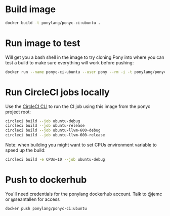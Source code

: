 # Build image

```bash
docker build -t ponylang/ponyc-ci:ubuntu .
```

# Run image to test

Will get you a bash shell in the image to try cloning Pony into where you can test a build to make sure everything will work before pushing:

```bash
docker run --name ponyc-ci-ubuntu --user pony --rm -i -t ponylang/ponyc-ci:ubuntu bash
```

# Run CircleCI jobs locally

Use the [CircleCI CLI](https://circleci.com/docs/2.0/local-cli/) to run the CI job using this image
from the ponyc project root:

```bash
circleci build --job ubuntu-debug
circleci build --job ubuntu-release
circleci build --job ubuntu-llvm-600-debug
circleci build --job ubuntu-llvm-600-release
```
Note: when building you might want to set CPUs environment
variable to speed up the build:
```bash
circleci build -e CPUs=10 --job ubuntu-debug
```

# Push to dockerhub

You'll need credentials for the ponylang dockerhub account. Talk to @jemc or @seantallen for access

```bash
docker push ponylang/ponyc-ci:ubuntu
```
